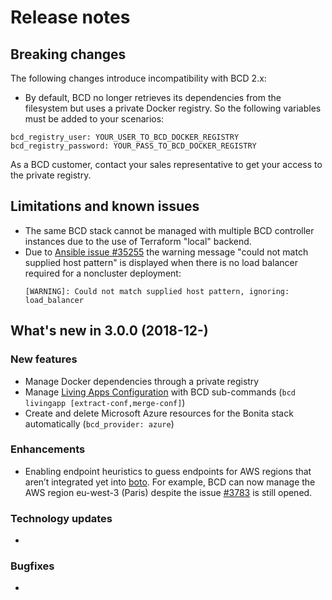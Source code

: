 # Release notes

## Breaking changes

The following changes introduce incompatibility with BCD 2.x:

* By default, BCD no longer retrieves its dependencies from the filesystem but uses a private Docker registry. So the following variables must be added to your scenarios:
```
bcd_registry_user: YOUR_USER_TO_BCD_DOCKER_REGISTRY
bcd_registry_password: YOUR_PASS_TO_BCD_DOCKER_REGISTRY
```
As a BCD customer, contact your sales representative to get your access to the private registry.

## Limitations and known issues

* The same BCD stack cannot be managed with multiple BCD controller instances due to the use of Terraform "local" backend.
* Due to [Ansible issue #35255](https://github.com/ansible/ansible/issues/35255) the warning message "could not match supplied host pattern" is displayed when there is no load balancer required for a noncluster deployment:
  ```
  [WARNING]: Could not match supplied host pattern, ignoring: load_balancer
  ```

## What's new in 3.0.0 (2018-12-)

### New features

* Manage Docker dependencies through a private registry
* Manage [Living Apps Configuration](livingapp_manage_configuration.md) with BCD sub-commands (`bcd livingapp [extract-conf,merge-conf]`)
* Create and delete Microsoft Azure resources for the Bonita stack automatically (`bcd_provider: azure`)

### Enhancements

* Enabling endpoint heuristics to guess endpoints for AWS regions that aren’t integrated yet into [boto](http://docs.pythonboto.org). For example, BCD can now manage the AWS region eu-west-3 (Paris) despite the issue [#3783](https://github.com/boto/boto/issues/3783) is still opened.

### Technology updates

*

### Bugfixes

*
